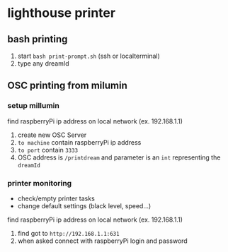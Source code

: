 

# lighthouse printer

## bash printing

1. start `bash print-prompt.sh` (ssh or localterminal)
2. type any dreamId

## OSC printing from milumin

### setup millumin

find raspberryPi ip address on local network (ex. 192.168.1.1)

1. create new OSC Server
2. `to machine` contain raspberryPi ip address
3. `to port` contain `3333`
4. OSC address is `/printdream` and parameter is an `int` representing the `dreamId`

### printer monitoring

- check/empty printer tasks
- change default settings (black level, speed…)

find raspberryPi ip address on local network (ex. 192.168.1.1)

1. find got to `http://192.168.1.1:631`
2. when asked connect with raspberryPi login and password
